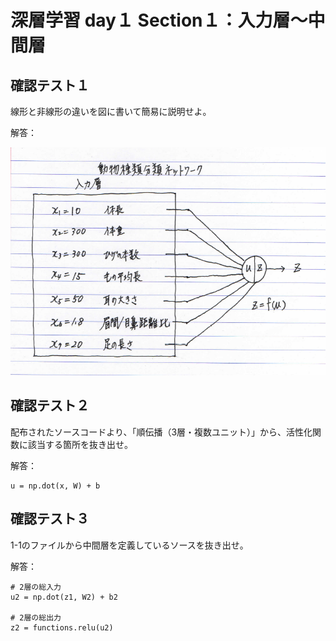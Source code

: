 # 深層学習 day１ Section１：入力層～中間層

## 確認テスト１

線形と非線形の違いを図に書いて簡易に説明せよ。

解答：

   ![GitHub Logo](/images/3_1_1_2_Review_Test_01.png)

## 確認テスト２

配布されたソースコードより、「順伝播（3層・複数ユニット）」から、活性化関数に該当する箇所を抜き出せ。

解答：
```
u = np.dot(x, W) + b
```

## 確認テスト３

1-1のファイルから中間層を定義しているソースを抜き出せ。

解答：
```
# 2層の総入力
u2 = np.dot(z1, W2) + b2
    
# 2層の総出力
z2 = functions.relu(u2)
```    
